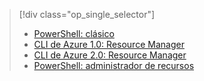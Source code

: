 > [!div class="op_single_selector"]
> - [PowerShell: clásico](../articles/dns/dns-reverse-dns-record-operations-classic-ps.md)
> - [CLI de Azure 1.0: Resource Manager](../articles/dns/dns-reverse-dns-record-operations-cli-nodejs.md)
> - [CLI de Azure 2.0: Resource Manager](../articles/dns/dns-reverse-dns-record-operations-cli.md)
> - [PowerShell: administrador de recursos](../articles/dns/dns-reverse-dns-record-operations-ps.md)
